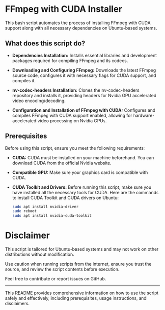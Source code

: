 # FFmpeg with CUDA Installer

This bash script automates the process of installing FFmpeg with CUDA support along with all necessary dependencies on Ubuntu-based systems.

## What does this script do?

- **Dependencies Installation:** Installs essential libraries and development packages required for compiling FFmpeg and its codecs.

- **Downloading and Configuring FFmpeg:** Downloads the latest FFmpeg source code, configures it with necessary flags for CUDA support, and compiles it.

- **nv-codec-headers Installation:** Clones the nv-codec-headers repository and installs it, providing headers for Nvidia GPU accelerated video encoding/decoding.

- **Configuration and Installation of FFmpeg with CUDA:** Configures and compiles FFmpeg with CUDA support enabled, allowing for hardware-accelerated video processing on Nvidia GPUs.

## Prerequisites

Before using this script, ensure you meet the following requirements:

- **CUDA:** CUDA must be installed on your machine beforehand. You can download CUDA from the official Nvidia website.

- **Compatible GPU:** Make sure your graphics card is compatible with CUDA.

- **CUDA Toolkit and Drivers:** Before running this script, make sure you have installed all the necessary tools for CUDA. Here are the commands to install CUDA Toolkit and CUDA drivers on Ubuntu:

  ```bash
  sudo apt install nvidia-driver
  sudo reboot
  sudo apt install nvidia-cuda-toolkit
  ```
# Disclaimer

This script is tailored for Ubuntu-based systems and may not work on other distributions without modification.

Use caution when running scripts from the internet, ensure you trust the source, and review the script contents before execution.

Feel free to contribute or report issues on GitHub.

---

This README provides comprehensive information on how to use the script safely and effectively, including prerequisites, usage instructions, and disclaimers.

